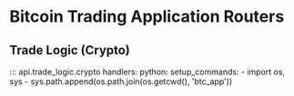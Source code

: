 # Bitcoin Trading Application Routers

## Trade Logic (Crypto)

::: api.trade_logic.crypto
    handlers:
    python:
        setup_commands:
        - import os, sys
        - sys.path.append(os.path.join(os.getcwd(), 'btc_app'))
